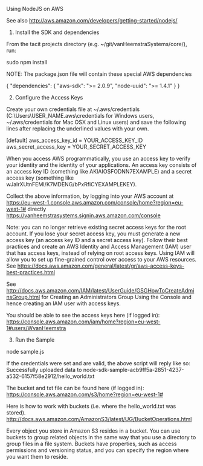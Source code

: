 Using NodeJS on AWS

See also http://aws.amazon.com/developers/getting-started/nodejs/

1) Install the SDK and dependencies

From the tacit projects directory (e.g. ~/git/vanHeemstraSystems/core/), run:

sudo npm install

NOTE: The package.json file will contain these special AWS dependencies

{
    "dependencies": {
        "aws-sdk": ">= 2.0.9",
        "node-uuid": ">= 1.4.1"
    }
}

2) Configure the Access Keys

Create your own credentials file at ~/.aws/credentials (C:\Users\USER_NAME\.aws\credentials for Windows users, ~/.aws/credentials for Mac OSX and Linux users) and save the following lines after replacing the underlined values with your own.

[default]
aws_access_key_id = YOUR_ACCESS_KEY_ID
aws_secret_access_key = YOUR_SECRET_ACCESS_KEY

When you access AWS programmatically, you use an access key to verify your identity and the identity of your applications. An access key consists of an access key ID (something like AKIAIOSFODNN7EXAMPLE) and a secret access key (something like wJalrXUtnFEMI/K7MDENG/bPxRfiCYEXAMPLEKEY).

Collect the above information, by logging into your AWS account at https://eu-west-1.console.aws.amazon.com/console/home?region=eu-west-1#
directly
https://vanheemstrasystems.signin.aws.amazon.com/console

Note: you can no longer retrieve existing secret access keys for the root account. If you lose your secret access key, you must generate a new access key (an access key ID and a secret access key). Follow their best practices and create an AWS Identity and Access Management (IAM) user that has access keys, instead of relying on root access keys. Using IAM will allow you to set up fine-grained control over access to your AWS resources. See https://docs.aws.amazon.com/general/latest/gr/aws-access-keys-best-practices.html

See http://docs.aws.amazon.com/IAM/latest/UserGuide/GSGHowToCreateAdminsGroup.html
for Creating an Administrators Group Using the Console and hence creating an IAM user with access keys.

You should be able to see the access keys here (if logged in):
https://console.aws.amazon.com/iam/home?region=eu-west-1#users/WvanHeemstra

3) Run the Sample

node sample.js

If the credentials were set and are valid, the above script will reply like so:
Successfully uploaded data to node-sdk-sample-acb9ff5a-2851-4237-a532-6157f58e2912/hello_world.txt

The bucket and txt file can be found here (if logged in):
https://console.aws.amazon.com/s3/home?region=eu-west-1#

Here is how to work with buckets (i.e. where the hello_world.txt was stored).
http://docs.aws.amazon.com/AmazonS3/latest/UG/BucketOperations.html

Every object you store in Amazon S3 resides in a bucket. You can use buckets to group related objects in the same way that you use a directory to group files in a file system. Buckets have properties, such as access permissions and versioning status, and you can specify the region where you want them to reside.
